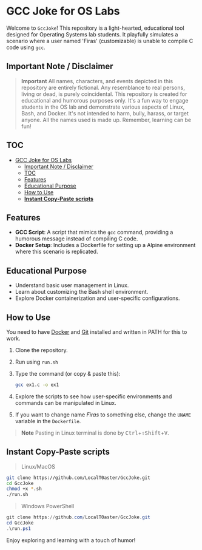 # GCC Joke for OS Labs

Welcome to `GccJoke`! This repository is a light-hearted, educational tool designed for Operating Systems lab students. It playfully simulates a scenario where a user named 'Firas' (customizable) is unable to compile C code using `gcc`.

## Important Note / Disclaimer

> **Important**
> All names, characters, and events depicted in this repository are entirely fictional. Any resemblance to real persons, living or dead, is purely coincidental. This repository is created for educational and humorous purposes only. It's a fun way to engage students in the OS lab and demonstrate various aspects of Linux, Bash, and Docker. It's not intended to harm, bully, harass, or target anyone. All the names used is made up. Remember, learning can be fun!

## TOC

- [GCC Joke for OS Labs](#gcc-joke-for-os-labs)
  - [Important Note / Disclaimer](#important-note--disclaimer)
  - [TOC](#toc)
  - [Features](#features)
  - [Educational Purpose](#educational-purpose)
  - [How to Use](#how-to-use)
  - [**Instant Copy-Paste scripts**](#instant-copy-paste-scripts)

## Features

- **GCC Script**: A script that mimics the `gcc` command, providing a humorous message instead of compiling C code.
- **Docker Setup**: Includes a Dockerfile for setting up a Alpine environment where this scenario is replicated.

## Educational Purpose

- Understand basic user management in Linux.
- Learn about customizing the Bash shell environment.
- Explore Docker containerization and user-specific configurations.

## How to Use

You need to have [Docker](https://docs.docker.com/engine/install/) and [Git](https://git-scm.com/book/en/v2/Getting-Started-Installing-Git) installed and written in PATH for this to work.

1. Clone the repository.
2. Run using `run.sh`
3. Type the command (or copy & paste this):

   ```bash
   gcc ex1.c -o ex1
   ```

4. Explore the scripts to see how user-specific environments and commands can be manipulated in Linux.
5. If you want to change name *Firas* to something else, change the `UNAME` variable in the `Dockerfile`.

> **Note**
> Pasting in Linux terminal is done by <kbd>Ctrl</kbd>+<kbd>⇧Shift</kbd>+<kbd>V</kbd>.

## **Instant Copy-Paste scripts**

> Linux/MacOS

```bash
git clone https://github.com/LocalT0aster/GccJoke.git
cd GccJoke
chmod +x *.sh
./run.sh
```

> Windows PowerShell

```ps1
git clone https://github.com/LocalT0aster/GccJoke.git
cd GccJoke
.\run.ps1
```

Enjoy exploring and learning with a touch of humor!
